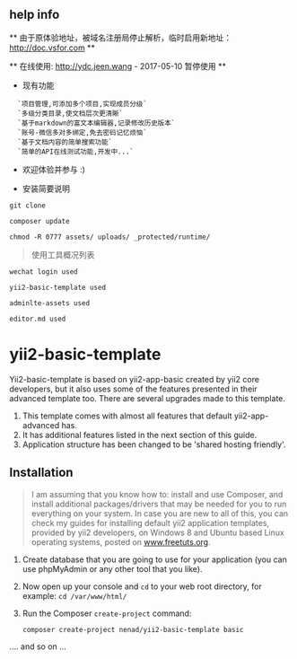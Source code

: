 ## help info

** 由于原体验地址，被域名注册局停止解析，临时启用新地址：  http://doc.vsfor.com **

** 在线使用: http://ydc.jeen.wang  - 2017-05-10 暂停使用  **


- 现有功能

```
  `项目管理,可添加多个项目,实现成员分级`
  `多级分类目录,使文档层次更清晰`
  `基于markdown的富文本编辑器,记录修改历史版本`
  `账号-微信多对多绑定,免去密码记忆烦恼`
  `基于文档内容的简单搜索功能`
  `简单的API在线测试功能,开发中...`
```
  
- 欢迎体验并参与 :)  


- 安装简要说明

```
git clone

composer update

chmod -R 0777 assets/ uploads/ _protected/runtime/
```

> 使用工具概况列表

`wechat login used`

`yii2-basic-template used`

`adminlte-assets used`

`editor.md used`



yii2-basic-template
===================

Yii2-basic-template is based on yii2-app-basic created by yii2 core developers, but it also uses some of the features presented in their advanced template too.
There are several upgrades made to this template.

1. This template comes with almost all features that default yii2-app-advanced has.
2. It has additional features listed in the next section of this guide.
3. Application structure has been changed to be 'shared hosting friendly'.
 

Installation
-------------------
>I am assuming that you know how to: install and use Composer, and install additional packages/drivers that may be needed for you to run everything on your system. In case you are new to all of this, you can check my guides for installing default yii2 application templates, provided by yii2 developers, on Windows 8 and Ubuntu based Linux operating systems, posted on www.freetuts.org.

1. Create database that you are going to use for your application (you can use phpMyAdmin or any other tool that you like).

2. Now open up your console and ```cd``` to your web root directory, for example: ``` cd /var/www/html/ ```

3. Run the Composer ```create-project``` command:

   ``` composer create-project nenad/yii2-basic-template basic ```

.... and so on ...